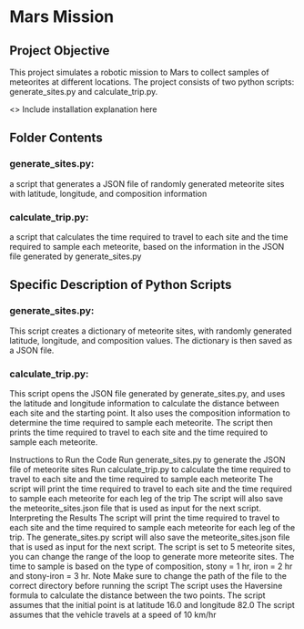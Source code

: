 # Mars Mission 
<h2>Project Objective</h2>
This project simulates a robotic mission to Mars to collect samples of meteorites at different locations. The project consists of two python scripts: generate_sites.py and calculate_trip.py.

<> Include installation explanation here

<h2>Folder Contents</h2>
<h3>generate_sites.py:</h3>
a script that generates a JSON file of randomly generated meteorite sites with latitude, longitude, and composition information
<h3>calculate_trip.py:</h3> a script that calculates the time required to travel to each site and the time required to sample each meteorite, based on the information in the JSON file generated by generate_sites.py
<h2>Specific Description of Python Scripts</h2>
<h3>generate_sites.py:</h3> This script creates a dictionary of meteorite sites, with randomly generated latitude, longitude, and composition values. The dictionary is then saved as a JSON file.

<h3>calculate_trip.py:</h3> This script opens the JSON file generated by generate_sites.py, and uses the latitude and longitude information to calculate the distance between each site and the starting point. It also uses the composition information to determine the time required to sample each meteorite. The script then prints the time required to travel to each site and the time required to sample each meteorite.

Instructions to Run the Code
Run generate_sites.py to generate the JSON file of meteorite sites
Run calculate_trip.py to calculate the time required to travel to each site and the time required to sample each meteorite
The script will print the time required to travel to each site and the time required to sample each meteorite for each leg of the trip
The script will also save the meteorite_sites.json file that is used as input for the next script.
Interpreting the Results
The script will print the time required to travel to each site and the time required to sample each meteorite for each leg of the trip.
The generate_sites.py script will also save the meteorite_sites.json file that is used as input for the next script.
The script is set to 5 meteorite sites, you can change the range of the loop to generate more meteorite sites.
The time to sample is based on the type of composition, stony = 1 hr, iron = 2 hr and stony-iron = 3 hr.
Note
Make sure to change the path of the file to the correct directory before running the script
The script uses the Haversine formula to calculate the distance between the two points.
The script assumes that the initial point is at latitude 16.0 and longitude 82.0
The script assumes that the vehicle travels at a speed of 10 km/hr